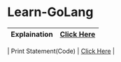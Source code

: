 # Learn-GoLang

| Explaination | [Click Here](https://github.com/SKsaikiran/Learn-GoLang/blob/52178f68c5b4120d9db9c92c386c53e82e36bcdc/Basics/Explaination.md) |
|:-------|:------------|

| Print Statement(Code) | [Click Here](https://github.com/SKsaikiran/Learn-GoLang/blob/474bd4876112e0c25d7439b58e744b1edb1243f7/Basics/hello.go) |


